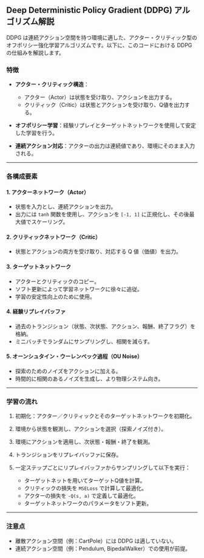 ## Deep Deterministic Policy Gradient (DDPG) アルゴリズム解説

DDPG は連続アクション空間を持つ環境に適した、アクター・クリティック型のオフポリシー強化学習アルゴリズムです。以下に、このコードにおける DDPG の仕組みを解説します。

### 特徴

* **アクター・クリティック構造**：

  * アクター（Actor）は状態を受け取り、アクションを出力する。
  * クリティック（Critic）は状態とアクションを受け取り、Q値を出力する。
* **オフポリシー学習**：経験リプレイとターゲットネットワークを使用して安定した学習を行う。
* **連続アクション対応**：アクターの出力は連続値であり、環境にそのまま入力される。

---

### 各構成要素

#### 1. アクターネットワーク（Actor）

* 状態を入力とし、連続アクションを出力。
* 出力には `tanh` 関数を使用し、アクションを `[-1, 1]` に正規化し、その後最大値でスケーリング。

#### 2. クリティックネットワーク（Critic）

* 状態とアクションの両方を受け取り、対応する Q 値（価値）を出力。

#### 3. ターゲットネットワーク

* アクターとクリティックのコピー。
* ソフト更新によって学習ネットワークに徐々に追従。
* 学習の安定性向上のために使用。

#### 4. 経験リプレイバッファ

* 過去のトランジション（状態、次状態、アクション、報酬、終了フラグ）を格納。
* ミニバッチでランダムにサンプリングし、相関を減らす。

#### 5. オーンシュタイン・ウーレンベック過程（OU Noise）

* 探索のためのノイズをアクションに加える。
* 時間的に相関のあるノイズを生成し、より物理システム向き。

---

### 学習の流れ

1. 初期化：アクター／クリティックとそのターゲットネットワークを初期化。
2. 環境から状態を観測し、アクションを選択（探索ノイズ付き）。
3. 環境にアクションを適用し、次状態・報酬・終了を観測。
4. トランジションをリプレイバッファに保存。
5. 一定ステップごとにリプレイバッファからサンプリングして以下を実行：

   * ターゲットネットを用いてターゲットQ値を計算。
   * クリティックの損失を `MSELoss` で計算して最適化。
   * アクターの損失を `-Q(s, a)` で定義して最適化。
   * ターゲットネットワークのパラメータをソフト更新。

---

### 注意点

* 離散アクション空間（例：CartPole）には DDPG は適していない。
* 連続アクション空間（例：Pendulum, BipedalWalker）での使用が前提。
